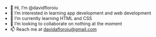 - 👋 Hi, I’m @davidfloroiu
- 👀 I’m interested in learning app development and web development
- 🌱 I’m currently learning HTML and CSS
- 💞️ I’m looking to collaborate on nothing at the moment
- 📫 Reach me at davidafloroiu@gmail.com

<!---
davidfloroiu/davidfloroiu is a ✨ special ✨ repository because its `README.md` (this file) appears on your GitHub profile.
You can click the Preview link to take a look at your changes.
--->
